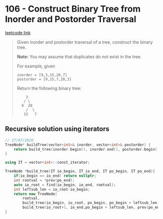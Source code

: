 # 106 - Construct Binary Tree from Inorder and Postorder Traversal

[leetcode link](https://leetcode.com/problems/construct-binary-tree-from-inorder-and-postorder-traversal/)

> Given inorder and postorder traversal of a tree, construct the binary tree.
>
> **Note:**
>  You may assume that duplicates do not exist in the tree.
>
> For example, given
>
> ```
> inorder = [9,3,15,20,7]
> postorder = [9,15,7,20,3]
> ```
>
> Return the following binary tree:
>
> ```
>     3
>    / \
>   9  20
>     /  \
>    15   7
> ```

## Recursive solution using iterators

```cpp
// 27/07/2020
TreeNode* buildTree(vector<int>& inorder, vector<int>& postorder) {
    return build_tree(inorder.begin(), inorder.end(), postorder.begin(), postorder.end());
}

using IT = vector<int>::const_iterator;

TreeNode *build_tree(IT io_begin, IT io_end, IT po_begin, IT po_end){
    if(io_begin == io_end) return nullptr;
    int rootval = *prev(po_end);
    auto io_root = find(io_begin, io_end, rootval);
    int leftsub_len = io_root-io_begin;
    return new TreeNode(
        rootval, 
        build_tree(io_begin, io_root, po_begin, po_begin + leftsub_len),
        build_tree(io_root+1, io_end,po_begin + leftsub_len, prev(po_end)));
}
```